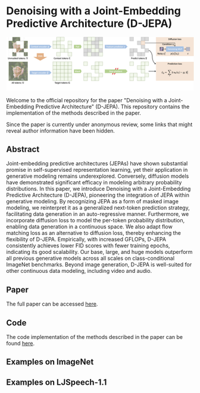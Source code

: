# Denoising with a Joint-Embedding Predictive Architecture (D-JEPA)

![Pipeline](assets/pipeline.png)

Welcome to the official repository for the paper "Denoising with a Joint-Embedding Predictive Architecture" (D-JEPA). This repository contains the implementation of the methods described in the paper.

Since the paper is currently under anonymous review, some links that might reveal author information have been hidden.

## Abstract

Joint-embedding predictive architectures (JEPAs) have shown substantial promise in self-supervised representation learning, yet their application in generative modeling remains underexplored. Conversely, diffusion models have demonstrated significant efficacy in modeling arbitrary probability distributions. In this paper, we introduce Denoising with a Joint-Embedding Predictive Architecture (D-JEPA), pioneering the integration of JEPA within generative modeling. By recognizing JEPA as a form of masked image modeling, we reinterpret it as a generalized next-token prediction strategy, facilitating data generation in an auto-regressive manner. Furthermore, we incorporate diffusion loss to model the per-token probability distribution, enabling data generation in a continuous space. We also adapt flow matching loss as an alternative to diffusion loss, thereby enhancing the flexibility of D-JEPA. Empirically, with increased GFLOPs, D-JEPA consistently achieves lower FID scores with fewer training epochs, indicating its good scalability. Our base, large, and huge models outperform all previous generative models across all scales on class-conditional ImageNet benchmarks. Beyond image generation, D-JEPA is well-suited for other continuous data modeling, including video and audio.

## Paper

The full paper can be accessed [here](#). 

## Code

The code implementation of the methods described in the paper can be found [here](#).

## Examples on ImageNet

<script>
    function getRandomIndices(count, max) {
        const indices = new Set();
        while (indices.size < count) {
            indices.add(Math.floor(Math.random() * max).toString().padStart(6, '0'));
        }
        return Array.from(indices);
    }

    const imageIndices = getRandomIndices(16, 142);
    imageIndices.forEach(index => {
        document.write(`<img src="assets/teaser/${index}.png" alt="Random Image from ImageNet Examples" style="width: 150px; height: 150px; margin: 5px;">`);
    });
</script>

## Examples on LJSpeech-1.1

<script>
    const audioFiles = [
        {
            file: 'And it is worth mention in passing that, as an example of fine typography.wav',
            text: 'And it is worth mention in passing that, as an example of fine typography'
        },
        {
            file: 'For although the Chinese took impressions from wood blocks engraved in relief for centuries before the woodcutters of the Netherlands, by a similar process.wav',
            text: 'For although the Chinese took impressions from wood blocks engraved in relief for centuries before the woodcutters of the Netherlands, by a similar process'
        },
        {
            file: 'Has never been surpassed.wav',
            text: 'Has never been surpassed'
        },
        {
            file: 'In being comparatively modern.wav',
            text: 'In being comparatively modern'
        },
        {
            file: 'Now, as all books not primarily intended as picture-books consist principally of types composed to form letterpress.wav',
            text: 'Now, as all books not primarily intended as picture-books consist principally of types composed to form letterpress'
        },
        {
            file: 'Printing, in the only sense with which we are at present concerned, differs from most if not from all the arts and crafts represented in the Exhibition.wav',
            text: 'Printing, in the only sense with which we are at present concerned, differs from most if not from all the arts and crafts represented in the Exhibition'
        },
        {
            file: 'Produced the block books, which were the immediate predecessors of the true printed book.wav',
            text: 'Produced the block books, which were the immediate predecessors of the true printed book'
        },
        {
            file: 'The earliest book printed with movable types, the Gutenberg, or forty-two line Bible of about 1455.wav',
            text: 'The earliest book printed with movable types, the Gutenberg, or forty-two line Bible of about 1455'
        },
        {
            file: 'The earliest book printed with movable types, the Gutenberg, or forty-two line Bible of about fourteen fifty-five.wav',
            text: 'The earliest book printed with movable types, the Gutenberg, or forty-two line Bible of about fourteen fifty-five'
        },
        {
            file: 'The invention of movable metal letters in the middle of the fifteenth century may justly be considered as the invention of the art of printing.wav',
            text: 'The invention of movable metal letters in the middle of the fifteenth century may justly be considered as the invention of the art of printing'
        }
    ];

    audioFiles.forEach(({file, text}) => {
        document.write(`<div><p>${text}</p><audio controls src="assets/audio/${file}"></audio></div>`);
    });
</script>
